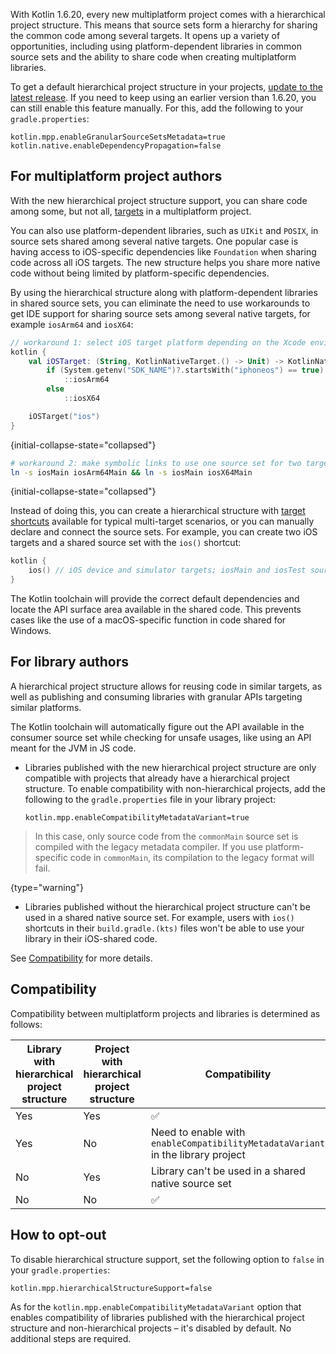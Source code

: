 [//]: # (title: Hierarchical project structure)

With Kotlin 1.6.20, every new multiplatform project comes with a hierarchical project structure. This means that source
sets form a hierarchy for sharing the common code among several targets. It opens up a variety of opportunities,
including using platform-dependent libraries in common source sets and the ability to share code when creating multiplatform
libraries.

To get a default hierarchical project structure in your
projects, [update to the latest release](releases.md#update-to-a-new-release). If you need to keep using an earlier version
than 1.6.20, you can still enable this feature manually. For this, add the following to your `gradle.properties`:

```properties
kotlin.mpp.enableGranularSourceSetsMetadata=true
kotlin.native.enableDependencyPropagation=false
```

## For multiplatform project authors

With the new hierarchical project structure support, you can share code among some, but not
all, [targets](multiplatform-dsl-reference.md#targets) in a multiplatform project.

You can also use platform-dependent libraries, such as `UIKit` and `POSIX`, in source sets shared among several native
targets. One popular case is having access to iOS-specific dependencies like `Foundation` when sharing code across all
iOS targets. The new structure helps you share more native code without being limited by platform-specific dependencies.

By using the hierarchical structure along with platform-dependent libraries in shared source sets, you can eliminate the
need to use workarounds to get IDE support for sharing source sets among several native targets, for
example `iosArm64` and `iosX64`:

```kotlin
// workaround 1: select iOS target platform depending on the Xcode environment variables
kotlin {
    val iOSTarget: (String, KotlinNativeTarget.() -> Unit) -> KotlinNativeTarget =
        if (System.getenv("SDK_NAME")?.startsWith("iphoneos") == true)
            ::iosArm64
        else
            ::iosX64

    iOSTarget("ios")
}
```
{initial-collapse-state="collapsed"}

```bash
# workaround 2: make symbolic links to use one source set for two targets
ln -s iosMain iosArm64Main && ln -s iosMain iosX64Main
```
{initial-collapse-state="collapsed"}

Instead of doing this, you can create a hierarchical structure
with [target shortcuts](multiplatform-share-on-platforms.md#use-target-shortcuts)
available for typical multi-target scenarios, or you can manually declare and connect the source sets. For example, you
can create two iOS targets and a shared source set with the `ios()` shortcut:

```kotlin
kotlin {
    ios() // iOS device and simulator targets; iosMain and iosTest source sets
}
```

The Kotlin toolchain will provide the correct default dependencies and locate the API surface area available in the shared
code. This prevents cases like the use of a macOS-specific function in code shared for Windows.

## For library authors

A hierarchical project structure allows for reusing code in similar targets, as well as publishing and consuming libraries
with granular APIs targeting similar platforms.

The Kotlin toolchain will automatically figure out the API available in the consumer source set while checking for
unsafe usages, like using an API meant for the JVM in JS code.

* Libraries published with the new hierarchical project structure are only compatible with projects that already have a hierarchical
  project structure. To enable compatibility with non-hierarchical projects, add the following to
  the `gradle.properties` file in your library project:

  ```properties
  kotlin.mpp.enableCompatibilityMetadataVariant=true
  ```

 > In this case, only source code from the `commonMain` source set is compiled with the legacy metadata compiler. If you
 > use platform-specific code in `commonMain`, its compilation to the legacy format will fail.
 >
 {type="warning"}

* Libraries published without the hierarchical project structure can't be used in a shared native source set. For
  example, users with `ios()` shortcuts in their `build.gradle.(kts)` files won't be able to use your library in their
  iOS-shared code.

See [Compatibility](#compatibility) for more details.

## Compatibility

Compatibility between multiplatform projects and libraries is determined as follows:

| Library with hierarchical project structure | Project with hierarchical project structure | Compatibility                                                                   |
|---------------------------------------------|---------------------------------------------|---------------------------------------------------------------------------------|
| Yes                                         | Yes                                         | ✅                                                                               |
| Yes                                         | No                                          | Need to enable with `enableCompatibilityMetadataVariant` in the library project |
| No                                          | Yes                                         | Library can't be used in a shared native source set                             |
| No                                          | No                                          | ✅                                                                               |

## How to opt-out

To disable hierarchical structure support, set the following option to `false` in your `gradle.properties`:

```properties
kotlin.mpp.hierarchicalStructureSupport=false
```

As for the `kotlin.mpp.enableCompatibilityMetadataVariant` option that enables compatibility of libraries published with
the hierarchical project structure and non-hierarchical projects – it's disabled by default. No additional steps are required.